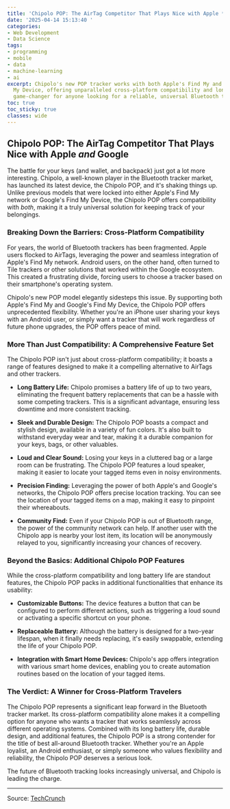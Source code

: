 ```yaml
---
title: 'Chipolo POP: The AirTag Competitor That Plays Nice with Apple *and* Google'
date: '2025-04-14 15:13:40 '
categories:
- Web Development
- Data Science
tags:
- programming
- mobile
- data
- machine-learning
- ai
excerpt: Chipolo's new POP tracker works with both Apple's Find My and Google's Find
  My Device, offering unparalleled cross-platform compatibility and long battery life.  A
  game-changer for anyone looking for a reliable, universal Bluetooth tracker.
toc: true
toc_sticky: true
classes: wide
---
```


## Chipolo POP: The AirTag Competitor That Plays Nice with Apple *and* Google

The battle for your keys (and wallet, and backpack) just got a lot more interesting.  Chipolo, a well-known player in the Bluetooth tracker market, has launched its latest device, the Chipolo POP, and it's shaking things up.  Unlike previous models that were locked into either Apple's Find My network or Google's Find My Device, the Chipolo POP offers compatibility with *both*, making it a truly universal solution for keeping track of your belongings.

### Breaking Down the Barriers: Cross-Platform Compatibility

For years, the world of Bluetooth trackers has been fragmented.  Apple users flocked to AirTags, leveraging the power and seamless integration of Apple's Find My network.  Android users, on the other hand, often turned to Tile trackers or other solutions that worked within the Google ecosystem.  This created a frustrating divide, forcing users to choose a tracker based on their smartphone's operating system.

Chipolo's new POP model elegantly sidesteps this issue.  By supporting both Apple's Find My and Google's Find My Device, the Chipolo POP offers unprecedented flexibility.  Whether you're an iPhone user sharing your keys with an Android user, or simply want a tracker that will work regardless of future phone upgrades, the POP offers peace of mind.

### More Than Just Compatibility: A Comprehensive Feature Set

The Chipolo POP isn't just about cross-platform compatibility; it boasts a range of features designed to make it a compelling alternative to AirTags and other trackers.

* **Long Battery Life:**  Chipolo promises a battery life of up to two years, eliminating the frequent battery replacements that can be a hassle with some competing trackers.  This is a significant advantage, ensuring less downtime and more consistent tracking.

* **Sleek and Durable Design:** The Chipolo POP boasts a compact and stylish design, available in a variety of fun colors.  It's also built to withstand everyday wear and tear, making it a durable companion for your keys, bags, or other valuables.

* **Loud and Clear Sound:** Losing your keys in a cluttered bag or a large room can be frustrating.  The Chipolo POP features a loud speaker, making it easier to locate your tagged items even in noisy environments.

* **Precision Finding:**  Leveraging the power of both Apple's and Google's networks, the Chipolo POP offers precise location tracking.  You can see the location of your tagged items on a map, making it easy to pinpoint their whereabouts.

* **Community Find:**  Even if your Chipolo POP is out of Bluetooth range, the power of the community network can help.  If another user with the Chipolo app is nearby your lost item, its location will be anonymously relayed to you, significantly increasing your chances of recovery.

### Beyond the Basics:  Additional Chipolo POP Features

While the cross-platform compatibility and long battery life are standout features, the Chipolo POP packs in additional functionalities that enhance its usability:

* **Customizable Buttons:**  The device features a button that can be configured to perform different actions, such as triggering a loud sound or activating a specific shortcut on your phone.

* **Replaceable Battery:** Although the battery is designed for a two-year lifespan, when it finally needs replacing, it's easily swappable, extending the life of your Chipolo POP.

* **Integration with Smart Home Devices:**  Chipolo's app offers integration with various smart home devices, enabling you to create automation routines based on the location of your tagged items.

### The Verdict: A Winner for Cross-Platform Travelers

The Chipolo POP represents a significant leap forward in the Bluetooth tracker market.  Its cross-platform compatibility alone makes it a compelling option for anyone who wants a tracker that works seamlessly across different operating systems.  Combined with its long battery life, durable design, and additional features, the Chipolo POP is a strong contender for the title of best all-around Bluetooth tracker.  Whether you're an Apple loyalist, an Android enthusiast, or simply someone who values flexibility and reliability, the Chipolo POP deserves a serious look.

The future of Bluetooth tracking looks increasingly universal, and Chipolo is leading the charge.

---

Source: [TechCrunch](https://techcrunch.com/2025/04/14/chipolos-newest-airtag-competitor-works-with-both-apple-and-googles-finding-networks/)
